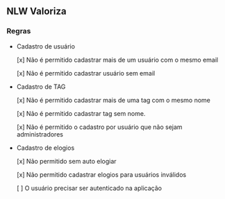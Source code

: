 ## NLW Valoriza

### Regras

- Cadastro de usuário

    [x] Não é permitido cadastrar mais de um usuário com o mesmo email

    [x] Não é permitido cadastrar usuário sem email 

- Cadastro de TAG
 
    [x] Não é permitido cadastrar mais de uma tag com o mesmo nome

    [x] Não é permitido cadastrar tag sem nome.

    [x] Não é permitido o cadastro por usuário que não sejam administradores

- Cadastro de elogios
 
    [x] Não permitido sem auto elogiar

    [x] Não permitido cadastrar elogios para usuários inválidos

    [ ] O usuário precisar ser autenticado na aplicação